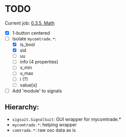 # TODO

Current job: [0.3.5. Math](https://github.com/tieugene/iosc.py/milestone/17)

- [x] 1-button centered
- [ ] Isolate `mycomtrade.*`:
  + [x] is_bool
  + [x] sid
  + [ ] uu
  + [ ] info (4 properties)
  + [ ] v_min
  + [ ] v_max
  + [ ] i (?)
  + [ ] value[s]
- [ ] Add 'module' to signals

## Hierarchy:

- `sigsuit.SignalSuit`: GUI wrapper for mycomtrade.*
- `mycomtrade.*`: helping wrapper
- `comtrade.*`: raw osc data as is
